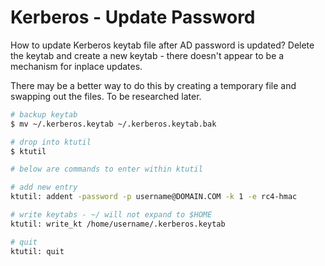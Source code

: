 # Kerberos - Update Password

How to update Kerberos keytab file after AD password is updated?  Delete the keytab and create a new keytab - there doesn't appear to be a mechanism for inplace updates.

There may be a better way to do this by creating a temporary file and swapping out the files.  To be researched later.

```bash
# backup keytab
$ mv ~/.kerberos.keytab ~/.kerberos.keytab.bak

# drop into ktutil
$ ktutil

# below are commands to enter within ktutil

# add new entry
ktutil: addent -password -p username@DOMAIN.COM -k 1 -e rc4-hmac

# write keytabs - ~/ will not expand to $HOME
ktutil: write_kt /home/username/.kerberos.keytab

# quit
ktutil: quit
```

